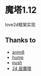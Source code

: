 # 魔塔1.12
love2d框架实现
## Thanks to
* [anim8](https://github.com/kikito/anim8)
* [hump](https://github.com/vrld/hump)
* [push](https://github.com/Ulydev/push)
* [24 层魔塔](https://h5mota.com/games/24/)
